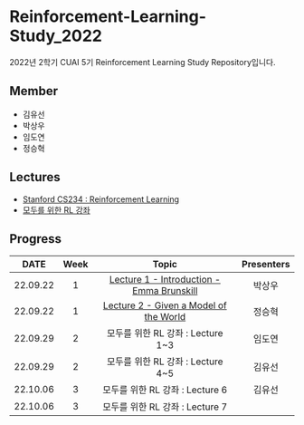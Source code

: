 # Reinforcement-Learning-Study_2022
2022년 2학기 CUAI 5기 Reinforcement Learning Study Repository입니다.

## Member
- 김유선
- 박상우
- 임도연
- 정승혁

## Lectures
- [Stanford CS234 : Reinforcement Learning](https://www.youtube.com/playlist?list=PLoROMvodv4rOSOPzutgyCTapiGlY2Nd8u)
- [모두를 위한 RL 강좌](https://www.youtube.com/playlist?list=PLlMkM4tgfjnKsCWav-Z2F-MMFRx-2gMGG)

## Progress
|DATE|Week|Topic|Presenters|
|:---:|:----:|:-------------:|:--------:|
|22.09.22|1|[Lecture 1 - Introduction - Emma Brunskill](https://www.youtube.com/watch?v=FgzM3zpZ55o&list=PLoROMvodv4rOSOPzutgyCTapiGlY2Nd8u&index=1)|박상우|
|22.09.22|1|[Lecture 2 - Given a Model of the World](https://www.youtube.com/watch?v=E3f2Camj0Is&list=PLoROMvodv4rOSOPzutgyCTapiGlY2Nd8u&index=2)|정승혁|
|22.09.29|2|모두를 위한 RL 강좌 : Lecture 1~3|임도연|
|22.09.29|2|모두를 위한 RL 강좌 : Lecture 4~5|김유선|
|22.10.06|3|모두를 위한 RL 강좌 : Lecture 6|김유선|
|22.10.06|3|모두를 위한 RL 강좌 : Lecture 7||
